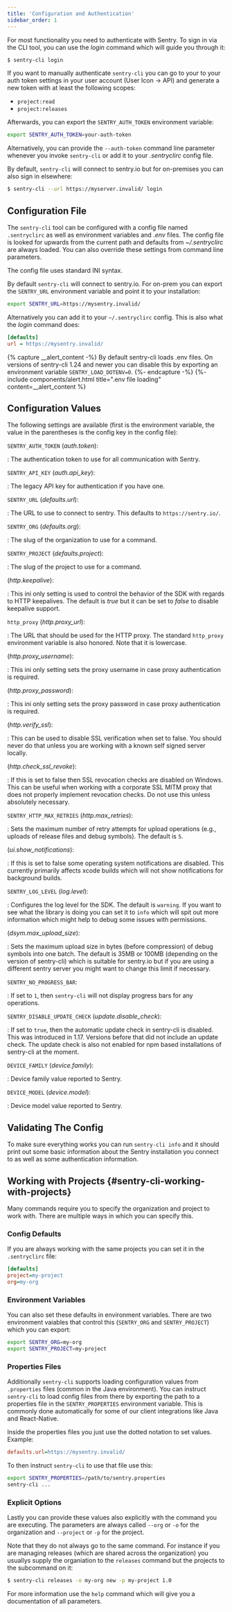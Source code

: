 ```yaml
---
title: 'Configuration and Authentication'
sidebar_order: 1
---
```


For most functionality you need to authenticate with Sentry. To sign in via the CLI tool, you can use the _login_ command which will guide you through it:

```bash
$ sentry-cli login
```

If you want to manually authenticate `sentry-cli` you can go to your to your auth token settings in your user account (User Icon -> API) and generate a new token with at least the following scopes:

-   `project:read`
-   `project:releases`

Afterwards, you can export the `SENTRY_AUTH_TOKEN` environment variable:

```bash
export SENTRY_AUTH_TOKEN=your-auth-token
```

Alternatively, you can provide the `--auth-token` command line parameter whenever you invoke `sentry-cli` or add it to your _.sentryclirc_ config file.

By default, `sentry-cli` will connect to sentry.io but for on-premises you can also sign in elsewhere:

```bash
$ sentry-cli --url https://myserver.invalid/ login
```

## Configuration File

The `sentry-cli` tool can be configured with a config file named `.sentryclirc` as well as environment variables and _.env_ files. The config file is looked for upwards from the current path and defaults from _~/.sentryclirc_ are always loaded. You can also override these settings from command line parameters.

The config file uses standard INI syntax.

By default `sentry-cli` will connect to sentry.io. For on-prem you can export the `SENTRY_URL` environment variable and point it to your installation:

```bash
export SENTRY_URL=https://mysentry.invalid/
```

Alternatively you can add it to your `~/.sentryclirc` config. This is also what the _login_ command does:

```ini
[defaults]
url = https://mysentry.invalid/
```

{% capture __alert_content -%}
By default sentry-cli loads .env files. On versions of sentry-cli 1.24 and newer you can disable this by exporting an environment variable `SENTRY_LOAD_DOTENV=0`.
{%- endcapture -%}
{%- include components/alert.html
  title=".env file loading"
  content=__alert_content
%}

## Configuration Values

The following settings are available (first is the environment variable, the value in the parentheses is the config key in the config file):

`SENTRY_AUTH_TOKEN` (_auth.token_):

: The authentication token to use for all communication with Sentry.

`SENTRY_API_KEY` (_auth.api_key_):

: The legacy API key for authentication if you have one.

`SENTRY_URL` (_defaults.url_):

: The URL to use to connect to sentry. This defaults to `https://sentry.io/`.

`SENTRY_ORG` (_defaults.org_):

: The slug of the organization to use for a command.

`SENTRY_PROJECT` (_defaults.project_):

: The slug of the project to use for a command.

(_http.keepalive_):

: This ini only setting is used to control the behavior of the SDK with regards to HTTP keepalives. The default is _true_ but it can be set to _false_ to disable keepalive support.

`http_proxy` (_http.proxy_url_):

: The URL that should be used for the HTTP proxy. The standard `http_proxy` environment variable is also honored. Note that it is lowercase.

(_http.proxy_username_):

: This ini only setting sets the proxy username in case proxy authentication is required.

(_http.proxy_password_):

: This ini only setting sets the proxy password in case proxy authentication is required.

(_http.verify_ssl_):

: This can be used to disable SSL verification when set to false. You should never do that unless you are working with a known self signed server locally.

(_http.check_ssl_revoke_):

: If this is set to false then SSL revocation checks are disabled on Windows. This can be useful when working with a corporate SSL MITM proxy that does not properly implement revocation checks. Do not use this unless absolutely necessary.

`SENTRY_HTTP_MAX_RETRIES` (_http.max_retries_):

: Sets the maximum number of retry attempts for upload operations (e.g., uploads of release files and debug symbols). The default is `5`.

(_ui.show_notifications_):

: If this is set to false some operating system notifications are disabled. This currently primarily affects xcode builds which will not show notifications for background builds.

`SENTRY_LOG_LEVEL` (_log.level_):

: Configures the log level for the SDK. The default is `warning`. If you want to see what the library is doing you can set it to `info` which will spit out more information which might help to debug some issues with permissions.

(_dsym.max_upload_size_):

: Sets the maximum upload size in bytes (before compression) of debug symbols into one batch. The default is 35MB or 100MB (depending on the version of sentry-cli) which is suitable for sentry.io but if you are using a different sentry server you might want to change this limit if necessary.

`SENTRY_NO_PROGRESS_BAR`:

: If set to `1`, then `sentry-cli` will not display progress bars for any operations.

`SENTRY_DISABLE_UPDATE_CHECK` (_update.disable_check_):

: If set to `true`, then the automatic update check in sentry-cli is disabled. This was introduced in 1.17. Versions before that did not include an update check. The update check is also not enabled for npm based installations of sentry-cli at the moment.

`DEVICE_FAMILY` (_device.family_):

: Device family value reported to Sentry.

`DEVICE_MODEL` (_device.model_):

: Device model value reported to Sentry.

## Validating The Config

To make sure everything works you can run `sentry-cli info` and it should print out some basic information about the Sentry installation you connect to as well as some authentication information.

## Working with Projects {#sentry-cli-working-with-projects}

Many commands require you to specify the organization and project to work with. There are multiple ways in which you can specify this.

### Config Defaults

If you are always working with the same projects you can set it in the `.sentryclirc` file:

```ini
[defaults]
project=my-project
org=my-org
```

### Environment Variables

You can also set these defaults in environment variables. There are two environment vaiables that control this (`SENTRY_ORG` and `SENTRY_PROJECT`) which you can export:

```bash
export SENTRY_ORG=my-org
export SENTRY_PROJECT=my-project
```

### Properties Files

Additionally `sentry-cli` supports loading configuration values from `.properties` files (common in the Java environment). You can instruct `sentry-cli` to load config files from there by exporting the path to a properties file in the `SENTRY_PROPERTIES` environment variable. This is commonly done automatically for some of our client integrations like Java and React-Native.

Inside the properties files you just use the dotted notation to set values. Example:

```ini
defaults.url=https://mysentry.invalid/
```

To then instruct `sentry-cli` to use that file use this:

```bash
export SENTRY_PROPERTIES=/path/to/sentry.properties
sentry-cli ...
```

### Explicit Options

Lastly you can provide these values also explicitly with the command you are executing. The parameters are always called `--org` or `-o` for the organization and `--project` or `-p` for the project.

Note that they do not always go to the same command. For instance if you are managing releases (which are shared across the organization) you usuallys supply the organiation to the `releases` command but the projects to the subcommand on it:

```bash
$ sentry-cli releases -o my-org new -p my-project 1.0
```

For more information use the `help` command which will give you a documentation of all parameters.
